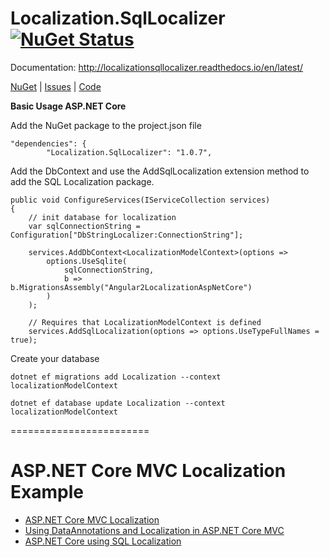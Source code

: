 Localization.SqlLocalizer [![NuGet Status](http://img.shields.io/nuget/v/Localization.SqlLocalizer.svg?style=flat-square)](https://www.nuget.org/packages/Localization.SqlLocalizer/)
========================
Documentation: http://localizationsqllocalizer.readthedocs.io/en/latest/


<a href="https://www.nuget.org/packages/Localization.SqlLocalizer/">NuGet</a> | <a href="https://github.com/damienbod/AspNet5Localization/issues">Issues</a> | <a href="https://github.com/damienbod/AspNet5Localization/tree/master/AspNet5Localization/src/Localization.SqlLocalizer">Code</a>


<strong>Basic Usage ASP.NET Core</strong>

Add the NuGet package to the project.json file

```
"dependencies": {
        "Localization.SqlLocalizer": "1.0.7",
```

Add the DbContext and use the AddSqlLocalization extension method to add the SQL Localization package.

```
public void ConfigureServices(IServiceCollection services)
{
    // init database for localization
    var sqlConnectionString = Configuration["DbStringLocalizer:ConnectionString"];

    services.AddDbContext<LocalizationModelContext>(options =>
        options.UseSqlite(
            sqlConnectionString,
            b => b.MigrationsAssembly("Angular2LocalizationAspNetCore")
        )
    );

    // Requires that LocalizationModelContext is defined
    services.AddSqlLocalization(options => options.UseTypeFullNames = true);

```

Create your database

```
dotnet ef migrations add Localization --context localizationModelContext

dotnet ef database update Localization --context localizationModelContext
```

========================

# ASP.NET Core MVC Localization Example

<ul>
    <li><a href="http://damienbod.com/2015/10/21/asp-net-5-mvc-6-localization/">ASP.NET Core MVC Localization</a></li>
    <li><a href="http://damienbod.com/2015/10/24/using-dataannotations-and-localization-in-asp-net-5-mvc-6/">Using DataAnnotations and Localization in ASP.NET Core MVC </a></li>
    <li><a href="http://damienbod.com/2016/01/29/asp-net-core-1-0-using-sql-localization/">ASP.NET Core using SQL Localization</a></li>
</ul>



